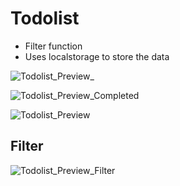 # Todolist

* Filter function
* Uses localstorage to store the data


![Todolist_Preview_](https://user-images.githubusercontent.com/71517515/135742375-916bf4ff-35c7-4c0c-9797-6d0f588051d3.PNG)

![Todolist_Preview_Completed](https://user-images.githubusercontent.com/71517515/135742414-1e931277-9d35-4476-aabb-b91b073d1c66.PNG)

![Todolist_Preview](https://user-images.githubusercontent.com/71517515/135742417-7e89f9a4-ce9c-4990-a9ba-aa05dc869a8c.PNG)

## Filter
![Todolist_Preview_Filter](https://user-images.githubusercontent.com/71517515/135742432-fb37b79c-a716-4ea6-ab14-20c4869c8ba1.PNG)
